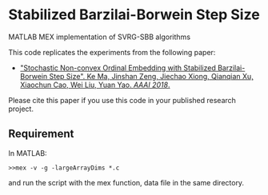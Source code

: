 # Stabilized Barzilai-Borwein Step Size
MATLAB MEX implementation of SVRG-SBB algorithms

This code replicates the experiments from the following paper:

- ["Stochastic Non-convex Ordinal Embedding with Stabilized Barzilai-Borwein Step Size". Ke Ma, Jinshan Zeng, Jiechao Xiong, Qianqian Xu, Xiaochun Cao, Wei Liu, Yuan Yao. _AAAI 2018_.]()

Please cite this paper if you use this code in your published research project.

## Requirement
In MATLAB:
``` 
>>mex -v -g -largeArrayDims *.c
```
and run the script with the mex function, data file in the same directory.